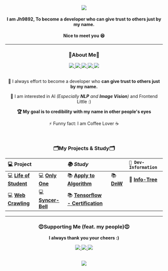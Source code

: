<div align="center">
  <img src="https://capsule-render.vercel.app/api?type=waving&color=c3a2e0&height=250&section=header&text=I'm%20JH9892&fontColor=ffffff&fontSize=90"/>
  <h4>I am <b>Jh9892</b>, To become a developer who <b>can give trust to others just by my name.</b></h4>
  <h4>Nice to meet you 😆</h4>
</div>  

___ 

<h3 align="center">💬About Me💬</h3>
<div align="center">
    <a href="https://velog.io/@xaihun98" target="_blank">
      <img src="https://img.shields.io/badge/Velog-11B48A?style=flat&logo=Vimeo&logoColor=white">
    </a>
    <a href="https://hunspace.notion.site/hunspace/Jh-c715a3d575d948cfb06dc239013d3391" target="_blank">
      <img src="https://img.shields.io/badge/Notion-FDF6F0?style=flat&logo=Notion&logoColor=000000"/>
    </a>
    <a href="https://github.com/JH9892" target="_blank">
      <img src="https://img.shields.io/badge/Github-000000?style=flat&logo=github&logoColor=white">
    </a>
    <a href="https://instagram.com/_xaihoon/" target="_blank">
      <img src="https://img.shields.io/badge/Instagram-ff69b4?style=flat&logo=instagram&logoColor=white">
    </a>
    <a href="https://www.facebook.com/j9892/" target="_blank">
      <img src="https://img.shields.io/badge/Facebook-blue?style=flat&logo=facebook&logoColor=white">
    </a>
    <br>
  </div>
  <br>
<div align="center">
  <p>👊 I always effort to become a developer who <b>can give trust to others just by my name.</b> </p>
  <p>🌱 I am interested in AI <i>(Especially <b>NLP</b> and <b>Image Vision</b>)</i> and Frontend Little :)</p>
  <p><b>🏆 My goal is to credibility with my name in other people's eyes</b></p>
  <p>⚡ Funny fact: I am Coffee Lover ☕</p>
  <br>
</div>

<h3 align="center">🗂My Projects & Study🗂</h3>

|**💻 Project**|     |*📚 Study*|    |**`📙 Dev-Information`**|
|:--------------|:---|:----------|:---|:-----------------------|  
| 💻 **[Life of Student](https://github.com/JH9892/Life_of_Student)** | 💻 **[Only One](https://github.com/Team-CMD/SPTJ-GUIGame)** | 📚 **[Apply to Algorithm](https://github.com/JH9892/A2A)** | 📚 **[DnW](https://github.com/JH9892/dnw)** | 📙 **[Info-Tree](https://github.com/DevvIll/InfoTree)**
| 💻 **[Web Crawling](https://github.com/JH9892/SPTJ_Web-Crawling)** | 💻 **[Syncer-Bell](https://github.com/DevvIll/Syncer-Bell_Front)**  | 📚 **[Tensorflow - Certification](https://github.com/JH9892/tf-cert)** |   |   |

___

<h3 align="center">😍Supporting Me (feat. my people)😍</h3>  
<div align="center">
<p><b>I always thank you your cheers :)</b></p>
<table>
  <tr>
    <a href="https://github.com/hm5938" align="center">
      <img src=https://img.shields.io/badge/Android-Hyemm-B39DDB?style=flat-square&logo=Android&labelColor=004D40 />
    </ a> 
    <a href="https://github.com/upswp" align="center">
      <img src=https://img.shields.io/badge/Spring-Upswp-283593?style=flat-square&logo=Spring&labelColor=F9FBE7 />
    </ a>
    <a href="https://github.com/HS98094" align="center">
      <img src=https://img.shields.io/badge/Team.DeVlll-HS98094-002d75?style=flat-square&labelColor=DA1F26 />
    </a>
  </tr>
</table>
</div>

<div align="center"><img src="https://capsule-render.vercel.app/api?type=waving&color=c3a2e0&height=250&section=footer"/></div>
